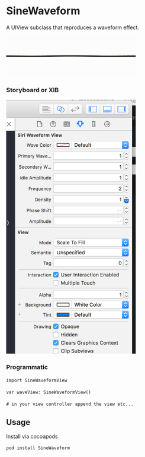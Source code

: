 # SineWaveform

A UIView subclass that reproduces a waveform effect.

<img src="screenshots/sinewaveform.gif" width="350" style="display:inline"/>


### Storyboard or XIB
<img src="screenshots/screenshot01.png" width="350" />

### Programmatic

```
import SineWaveformView

var waveView: SineWaveformView()

# in your view controller append the view etc...
```

## Usage

Install via cocoapods

```
pod install SineWaveform
```
